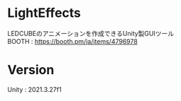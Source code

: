 # LightEffects
LEDCUBEのアニメーションを作成できるUnity製GUIツール  
BOOTH : https://booth.pm/ja/items/4796978

# Version

Unity : 2021.3.27f1
